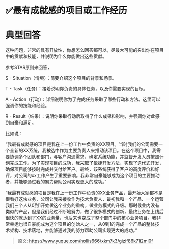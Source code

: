 # ✅最有成就感的项目或工作经历

# 典型回答


这种问题，非常的具有开放性，你想怎么回答都可以，尽最大可能的突出你在项目中的贡献和技能，并说明为什么你能做出这些贡献。



参考STAR原则来回答，



S - Situation（情境）：简要介绍这个项目的背景和场景。

T - Task（任务）：接着说明你负责的具体任务，以及你需要实现的目标。

A - Action（行动）：详细说明你为了完成任务采取了哪些行动和方法。这里可以强调你的技能和经验。

R - Result（结果）：说明你采取行动后取得了什么成果和影响，并强调你对此感到自豪和满足。



比如说：



“我最有成就感的项目是我在上一份工作中负责的XX项目。当时我们的公司需要一个全新的XX系统，我被选中作为主要负责人来推动该项目。在这个项目中，我需要协调多个团队和部门，与客户沟通需求，确定系统功能，并监督开发人员按照计划完成工作。为了实现项目的成功，我采取了敏捷开发方法，实现了迭代式开发，确保项目能够按时完成并交付给客户。最终，该系统获得了客户的高度评价和好评，对公司的xx工作产生了重要影响。我非常自豪能够成为这个项目的主要推动者，并能够通过我的努力帮助公司实现更大的成功。”  




“我最有成就感的项目是我在上一份工作中负责的XX业务产品，最开始大家都不是很看好这块业务，公司让我来接收作为技术负责人，最初我和一个产品、一个运营我们三个人从0到1开始做这个业务的重构，做业务模式的升级。那时候业内没有类似的产品，但是我们经过不断地努力，做了很多模式的创新，最终业务在上线后很快的就达到了XX的业务量，也后来也变成了整个部门中的核心业务项目。我非常幸运也很自豪能成为这个项目的创始人之一，从0到1的完成一个产品的整体技术架构、技术落地，并能够通过我的努力帮助公司实现更大的成功。”



> 原文: <https://www.yuque.com/hollis666/xkm7k3/gizif86k71i2ml0f>